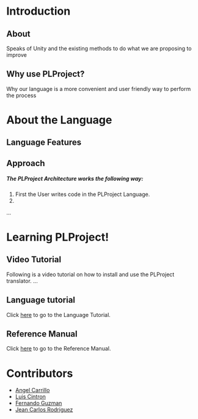 # Introduction

## About 

Speaks of Unity and the existing methods to do what we are proposing to improve

## Why use PLProject?

Why our language is a more convenient and user friendly way to perform the process 


# About the Language

## Language Features


## Approach


##### The PLProject Architecture works the following way:

1. First the User writes code in the PLProject Language.
2.  
...

# Learning PLProject!

## Video Tutorial

Following is a video tutorial on how to install and use the PLProject translator. 
...

## Language tutorial

Click [here](https://github.com/jeanrodriguez27/PLProject/wiki/Language-Tutorial) to go to the Language Tutorial.

## Reference Manual

Click [here](https://github.com/jeanrodriguez27/PLProject/wiki/Reference-Manual) to go to the Reference Manual.


# Contributors

* [Angel Carrillo](https://github.com/AngelGCL)
* [Luis Cintron](https://github.com/Statedbump)
* [Fernando Guzman](https://github.com/FernandoLGuzman)
* [Jean Carlos Rodriguez](https://github.com/jeanrodriguez27)
